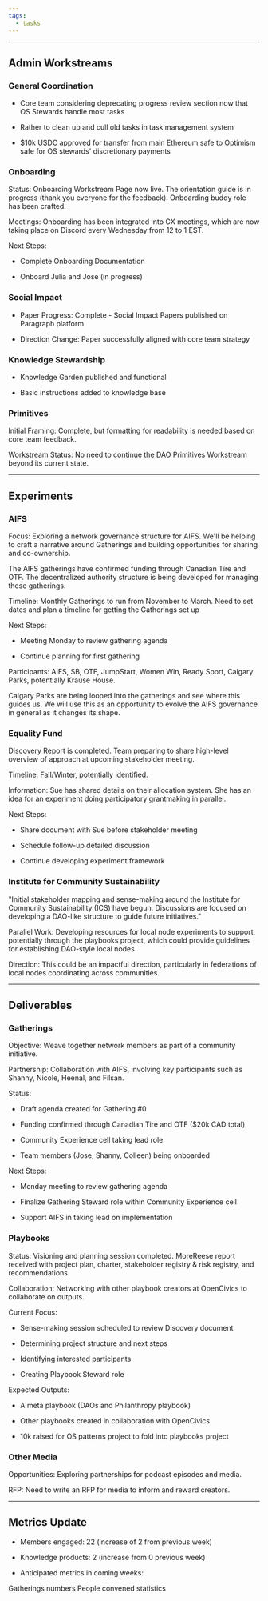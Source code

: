 ```yaml
---
tags:
  - tasks
---
```


---

## Admin Workstreams

### General Coordination

- Core team considering deprecating progress review section now that OS Stewards handle most tasks

- Rather to clean up and cull old tasks in task management system

- $10k USDC approved for transfer from main Ethereum safe to Optimism safe for OS stewards' discretionary payments

### Onboarding

Status: Onboarding Workstream Page now live. The orientation guide is in progress (thank you everyone for the feedback). Onboarding buddy role has been crafted.

Meetings: Onboarding has been integrated into CX meetings, which are now taking place on Discord every Wednesday from 12 to 1 EST.

Next Steps:

- Complete Onboarding Documentation

- Onboard Julia and Jose (in progress)

### Social Impact

- Paper Progress: Complete - Social Impact Papers published on Paragraph platform

- Direction Change: Paper successfully aligned with core team strategy

### Knowledge Stewardship

- Knowledge Garden published and functional

- Basic instructions added to knowledge base

### Primitives

Initial Framing: Complete, but formatting for readability is needed based on core team feedback.

Workstream Status: No need to continue the DAO Primitives Workstream beyond its current state.

---

## Experiments

### AIFS

Focus: Exploring a network governance structure for AIFS. We'll be helping to craft a narrative around Gatherings and building opportunities for sharing and co-ownership.

The AIFS gatherings have confirmed funding through Canadian Tire and OTF. The decentralized authority structure is being developed for managing these gatherings.

Timeline: Monthly Gatherings to run from November to March. Need to set dates and plan a timeline for getting the Gatherings set up

Next Steps:

- Meeting Monday to review gathering agenda

- Continue planning for first gathering

Participants: AIFS, SB, OTF, JumpStart, Women Win, Ready Sport, Calgary Parks, potentially Krause House.

Calgary Parks are being looped into the gatherings and see where this guides us. We will use this as an opportunity to evolve the AIFS governance in general as it changes its shape.

### Equality Fund

Discovery Report is completed. Team preparing to share high-level overview of approach at upcoming stakeholder meeting.

Timeline: Fall/Winter, potentially identified.

Information: Sue has shared details on their allocation system. She has an idea for an experiment doing participatory grantmaking in parallel.

Next Steps:

- Share document with Sue before stakeholder meeting

- Schedule follow-up detailed discussion

- Continue developing experiment framework

### Institute for Community Sustainability

"Initial stakeholder mapping and sense-making around the Institute for Community Sustainability (ICS) have begun. Discussions are focused on developing a DAO-like structure to guide future initiatives."

Parallel Work: Developing resources for local node experiments to support, potentially through the playbooks project, which could provide guidelines for establishing DAO-style local nodes.

Direction: This could be an impactful direction, particularly in federations of local nodes coordinating across communities.

---

## Deliverables

### Gatherings

Objective: Weave together network members as part of a community initiative.

Partnership: Collaboration with AIFS, involving key participants such as Shanny, Nicole, Heenal, and Filsan.

Status:

- Draft agenda created for Gathering #0

- Funding confirmed through Canadian Tire and OTF ($20k CAD total)

- Community Experience cell taking lead role

- Team members (Jose, Shanny, Colleen) being onboarded

Next Steps:

- Monday meeting to review gathering agenda

- Finalize Gathering Steward role within Community Experience cell

- Support AIFS in taking lead on implementation

### Playbooks

Status: Visioning and planning session completed. MoreReese report received with project plan, charter, stakeholder registry & risk registry, and recommendations.

Collaboration: Networking with other playbook creators at OpenCivics to collaborate on outputs.

Current Focus:

- Sense-making session scheduled to review Discovery document

- Determining project structure and next steps

- Identifying interested participants

- Creating Playbook Steward role

Expected Outputs:

- A meta playbook (DAOs and Philanthropy playbook)

- Other playbooks created in collaboration with OpenCivics

- 10k raised for OS patterns project to fold into playbooks project

### Other Media

Opportunities: Exploring partnerships for podcast episodes and media.

RFP: Need to write an RFP for media to inform and reward creators.

---

## Metrics Update

- Members engaged: 22 (increase of 2 from previous week)

- Knowledge products: 2 (increase from 0 previous week)

- Anticipated metrics in coming weeks:

 Gatherings numbers People convened statistics